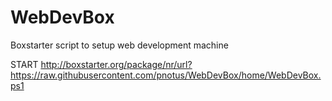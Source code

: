 # WebDevBox
Boxstarter script to setup web development machine

START http://boxstarter.org/package/nr/url?https://raw.githubusercontent.com/pnotus/WebDevBox/home/WebDevBox.ps1
